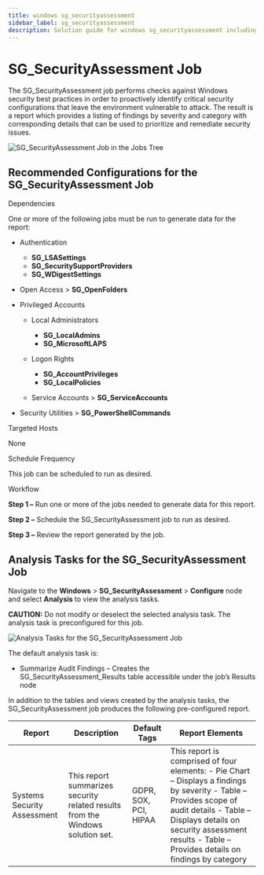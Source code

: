 ```yaml
---
title: windows sg_securityassessment
sidebar_label: sg_securityassessment
description: Solution guide for windows sg_securityassessment including implementation steps, configuration, and best practices.
---
```


# SG_SecurityAssessment Job

The SG_SecurityAssessment job performs checks against Windows security best practices in order to
proactively identify critical security configurations that leave the environment vulnerable to
attack. The result is a report which provides a listing of findings by severity and category with
corresponding details that can be used to prioritize and remediate security issues.

![SG_SecurityAssessment Job in the Jobs Tree](/img/versioned_docs/accessanalyzer_11.6/accessanalyzer/solutions/activedirectory/securityassessmentjobstree.webp)

## Recommended Configurations for the SG_SecurityAssessment Job

Dependencies

One or more of the following jobs must be run to generate data for the report:

- Authentication

  - **SG_LSASettings**
  - **SG_SecuritySupportProviders**
  - **SG_WDigestSettings**

- Open Access > **SG_OpenFolders**
- Privileged Accounts

  - Local Administrators

    - **SG_LocalAdmins**
    - **SG_MicrosoftLAPS**

  - Logon Rights

    - **SG_AccountPrivileges**
    - **SG_LocalPolicies**

  - Service Accounts > **SG_ServiceAccounts**

- Security Utilities > **SG_PowerShellCommands**

Targeted Hosts

None

Schedule Frequency

This job can be scheduled to run as desired.

Workflow

**Step 1 –** Run one or more of the jobs needed to generate data for this report.

**Step 2 –** Schedule the SG_SecurityAssessment job to run as desired.

**Step 3 –** Review the report generated by the job.

## Analysis Tasks for the SG_SecurityAssessment Job

Navigate to the **Windows** > **SG_SecurityAssessment** > **Configure** node and select **Analysis**
to view the analysis tasks.

**CAUTION:** Do not modify or deselect the selected analysis task. The analysis task is
preconfigured for this job.

![Analysis Tasks for the SG_SecurityAssessment Job](/img/versioned_docs/accessanalyzer_11.6/accessanalyzer/solutions/activedirectory/securityassessmentanalysis.webp)

The default analysis task is:

- Summarize Audit Findings – Creates the SG_SecurityAssessment_Results table accessible under the
  job’s Results node

In addition to the tables and views created by the analysis tasks, the SG_SecurityAssessment job
produces the following pre-configured report.

| Report                      | Description                                                                    | Default Tags          | Report Elements                                                                                                                                                                                                                                 |
| --------------------------- | ------------------------------------------------------------------------------ | --------------------- | ----------------------------------------------------------------------------------------------------------------------------------------------------------------------------------------------------------------------------------------------- |
| Systems Security Assessment | This report summarizes security related results from the Windows solution set. | GDPR, SOX, PCI, HIPAA | This report is comprised of four elements: - Pie Chart – Displays a findings by severity - Table – Provides scope of audit details - Table – Displays details on security assessment results - Table – Provides details on findings by category |
